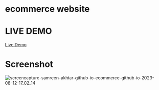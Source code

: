 # ecommerce website
# LIVE DEMO
[Live Demo](https://samreen-akhtar.github.io/ecommerce.github.io/)
# Screenshot
![screencapture-samreen-akhtar-github-io-ecommerce-github-io-2023-08-12-17_02_14](https://github.com/samreen-akhtar/ecommerce.github.io/assets/110802942/721bb30e-8d2b-42a0-973d-388e6abb2b66)
